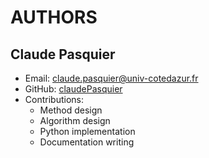 # AUTHORS
## Claude Pasquier
- Email: claude.pasquier@univ-cotedazur.fr
- GitHub: [claudePasquier](https://github.com/claudePasquier)
- Contributions:
  - Method design
  - Algorithm design
  - Python implementation
  - Documentation writing

